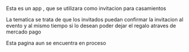 
Esta es un app , que se utilizara como invitacion  para casamientos 

La tematica se trata de que los invitados puedan confirmar la invitacion al evento y al mismo tiempo si lo desean poder dejar el regalo atraves de mercado pago 

Esta pagina aun se encuentra en proceso 
